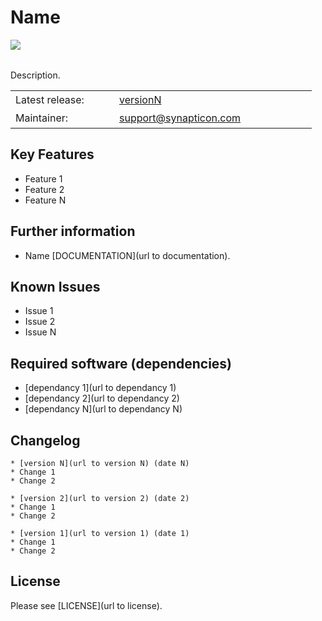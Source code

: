 Name
===============
<img align="left" src="https://s3-eu-west-1.amazonaws.com/synapticon-resources/images/logos/synapticon_fullname_blackoverwhite_280x48.png"/>

<br/>
<br/>

Description.

<table >
<tr>
<td width="150px" height="30px">Latest release: </td>
<td width="300px"><a href="url to version N">versionN</a></td>
</tr>
<tr>
<td height="30px">Maintainer:</td>
<td><a href="mailto:support@synapticon.com">support@synapticon.com</a></td>
</tr>
</table>

Key Features
---------
* Feature 1
* Feature 2
* Feature N

Further information
---------
* Name [DOCUMENTATION](url to documentation).

Known Issues
---------
* Issue 1
* Issue 2
* Issue N

Required software (dependencies)
---------

* [dependancy 1](url to dependancy 1)
* [dependancy 2](url to dependancy 2)
* [dependancy N](url to dependancy N)

Changelog
---------
    * [version N](url to version N) (date N)
	* Change 1
	* Change 2

    * [version 2](url to version 2) (date 2)
	* Change 1
	* Change 2

    * [version 1](url to version 1) (date 1)
	* Change 1
	* Change 2

License
---------
Please see [LICENSE](url to license).

